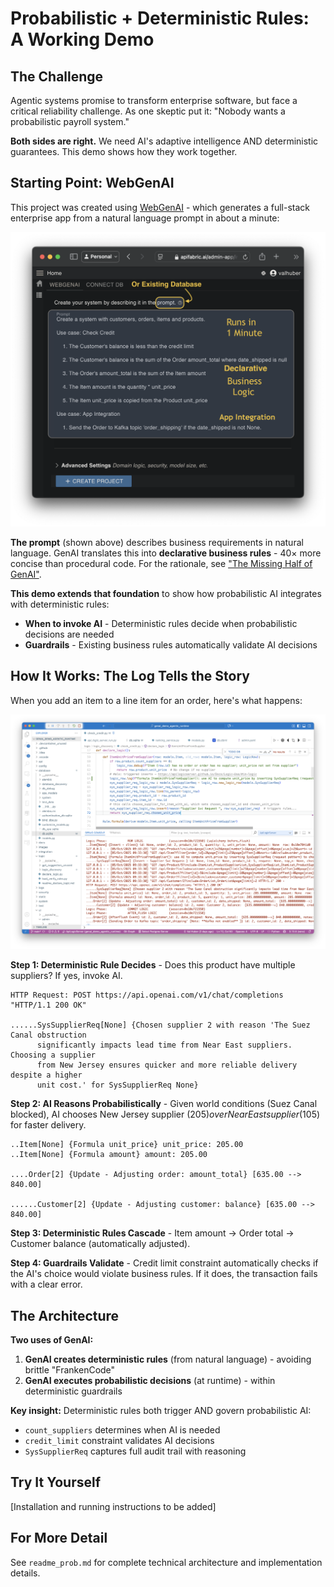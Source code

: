 
# Probabilistic + Deterministic Rules: A Working Demo

## The Challenge

Agentic systems promise to transform enterprise software, but face a critical reliability challenge. As one skeptic put it: "Nobody wants a probabilistic payroll system."

**Both sides are right.** We need AI's adaptive intelligence AND deterministic guarantees. This demo shows how they work together.

## Starting Point: WebGenAI

This project was created using [WebGenAI](https://apifabric.ai/admin-app/) - which generates a full-stack enterprise app from a natural language prompt in about a minute:

![WebGenAI prompt showing business requirements](images/genai-prompt-7.png)

**The prompt** (shown above) describes business requirements in natural language. GenAI translates this into **declarative business rules** - 40× more concise than procedural code. For the rationale, see ["The Missing Half of GenAI"](https://medium.com/@valjhuber/the-missing-half-of-genai-and-why-microsofts-ceo-says-it-s-the-future-c6fc05d93640).

**This demo extends that foundation** to show how probabilistic AI integrates with deterministic rules:
- **When to invoke AI** - Deterministic rules decide when probabilistic decisions are needed
- **Guardrails** - Existing business rules automatically validate AI decisions

## How It Works: The Log Tells the Story

When you add an item to a line item for an order, here's what happens:

![logic-log](images/ai%20logic%20log.png)

**Step 1: Deterministic Rule Decides** - Does this product have multiple suppliers? If yes, invoke AI.

```
HTTP Request: POST https://api.openai.com/v1/chat/completions "HTTP/1.1 200 OK"

......SysSupplierReq[None] {Chosen supplier 2 with reason 'The Suez Canal obstruction 
      significantly impacts lead time from Near East suppliers. Choosing a supplier 
      from New Jersey ensures quicker and more reliable delivery despite a higher 
      unit cost.' for SysSupplierReq None}
```

**Step 2: AI Reasons Probabilistically** - Given world conditions (Suez Canal blocked), AI chooses New Jersey supplier ($205) over Near East supplier ($105) for faster delivery.

```
..Item[None] {Formula unit_price} unit_price: 205.00
..Item[None] {Formula amount} amount: 205.00

....Order[2] {Update - Adjusting order: amount_total} [635.00 --> 840.00]

......Customer[2] {Update - Adjusting customer: balance} [635.00 --> 840.00]
```

**Step 3: Deterministic Rules Cascade** - Item amount → Order total → Customer balance (automatically adjusted).

**Step 4: Guardrails Validate** - Credit limit constraint automatically checks if the AI's choice would violate business rules. If it does, the transaction fails with a clear error.

## The Architecture

**Two uses of GenAI:**
1. **GenAI creates deterministic rules** (from natural language) - avoiding brittle "FrankenCode"
2. **GenAI executes probabilistic decisions** (at runtime) - within deterministic guardrails

**Key insight:** Deterministic rules both trigger AND govern probabilistic AI:
- `count_suppliers` determines when AI is needed
- `credit_limit` constraint validates AI decisions
- `SysSupplierReq` captures full audit trail with reasoning

## Try It Yourself

[Installation and running instructions to be added]

## For More Detail

See `readme_prob.md` for complete technical architecture and implementation details.

